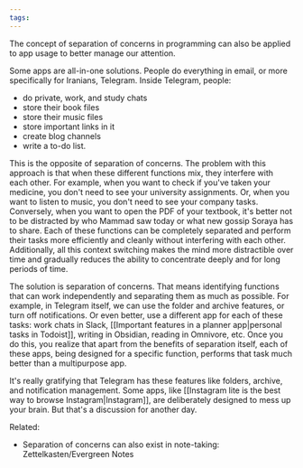 ```yaml
---
tags:
---
```

The concept of separation of concerns in programming can also be applied to app usage to better manage our attention.

Some apps are all-in-one solutions. People do everything in email, or more specifically for Iranians, Telegram. Inside Telegram, people:
- do private, work, and study chats
- store their book files
- store their music files
- store important links in it
- create blog channels
- write a to-do list.

This is the opposite of separation of concerns. The problem with this approach is that when these different functions mix, they interfere with each other.
For example, when you want to check if you've taken your medicine, you don't need to see your university assignments. Or, when you want to listen to music, you don't need to see your company tasks. Conversely, when you want to open the PDF of your textbook, it's better not to be distracted by who Mammad saw today or what new gossip Soraya has to share.
Each of these functions can be completely separated and perform their tasks more efficiently and cleanly without interfering with each other.
Additionally, all this context switching makes the mind more distractible over time and gradually reduces the ability to concentrate deeply and for long periods of time.

The solution is separation of concerns. That means identifying functions that can work independently and separating them as much as possible.
For example, in Telegram itself, we can use the folder and archive features, or turn off notifications. Or even better, use a different app for each of these tasks: work chats in Slack, [[Important features in a planner app|personal tasks in Todoist]], writing in Obsidian, reading in Omnivore, etc.
Once you do this, you realize that apart from the benefits of separation itself, each of these apps, being designed for a specific function, performs that task much better than a multipurpose app.

It's really gratifying that Telegram has these features like folders, archive, and notification management. Some apps, like [[Instagram lite is the best way to browse Instagram|Instagram]], are deliberately designed to mess up your brain. But that's a discussion for another day.

Related:
- Separation of concerns can also exist in note-taking: Zettelkasten/Evergreen Notes